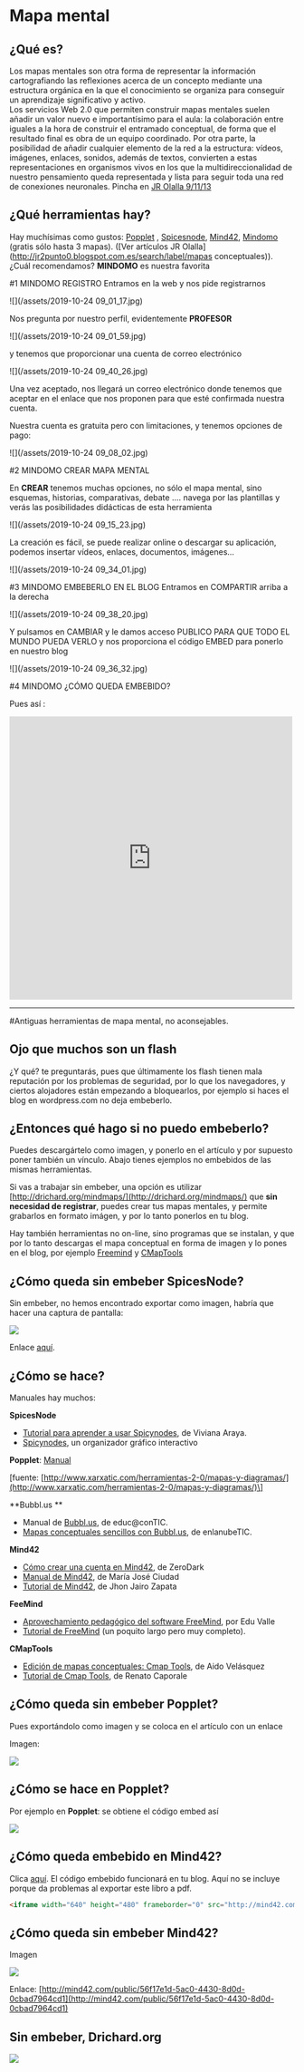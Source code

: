 # Mapa mental

## ¿Qué es?

Los mapas mentales son otra forma de representar la información cartografiando las reflexiones acerca de un concepto mediante una estructura orgánica en la que el conocimiento se organiza para conseguir un aprendizaje significativo y activo.  
Los servicios Web 2.0 que permiten construir mapas mentales suelen añadir un valor nuevo e importantísimo para el aula: la colaboración entre iguales a la hora de construir el entramado conceptual, de forma que el resultado final es obra de un equipo coordinado. Por otra parte, la posibilidad de añadir cualquier elemento de la red a la estructura: vídeos, imágenes, enlaces, sonidos, además de textos, convierten a estas representaciones en organismos vivos en los que la multidireccionalidad de nuestro pensamiento queda representada y lista para seguir toda una red de conexiones neuronales. Pincha en [JR Olalla 9/11/13](http://jr2punto0.blogspot.com.es/2013/11/mapas-mentales.html)

## ¿Qué herramientas hay?

Hay muchísimas como gustos: [Popplet](http://popplet.com/) , [Spicesnode](http://www.spicynodes.org/), [Mind42](http://mind42.com/), [Mindomo](https://www.mindomo.com/es/) \(gratis sólo hasta 3 mapas\).  \([Ver artículos JR Olalla](http://jr2punto0.blogspot.com.es/search/label/mapas conceptuales)\). ¿Cuál recomendamos? **MINDOMO** es nuestra favorita

#1 MINDOMO REGISTRO
Entramos en la web y nos pide registrarnos

![](/assets/2019-10-24 09_01_17.jpg)

Nos pregunta por nuestro perfil, evidentemente **PROFESOR**

![](/assets/2019-10-24 09_01_59.jpg)

y tenemos que proporcionar una cuenta de correo electrónico

![](/assets/2019-10-24 09_40_26.jpg)

Una vez aceptado, nos llegará un correo electrónico donde tenemos que aceptar en el enlace que nos proponen para que esté confirmada nuestra cuenta.

Nuestra cuenta es gratuita pero con limitaciones, y tenemos opciones de pago:

![](/assets/2019-10-24 09_08_02.jpg)

#2 MINDOMO CREAR MAPA MENTAL

En **CREAR** tenemos muchas opciones, no sólo el mapa mental, sino esquemas, historias, comparativas, debate .... navega por las plantillas y verás las posibilidades didácticas de esta herramienta

![](/assets/2019-10-24 09_15_23.jpg)

La creación es fácil, se puede realizar online o descargar su aplicación, podemos insertar vídeos, enlaces, documentos, imágenes...

![](/assets/2019-10-24 09_34_01.jpg)

#3 MINDOMO EMBEBERLO EN EL BLOG
Entramos en COMPARTIR arriba a la derecha

![](/assets/2019-10-24 09_38_20.jpg)

Y pulsamos en CAMBIAR y le damos acceso PUBLICO PARA QUE TODO EL MUNDO PUEDA VERLO y nos proporciona el código EMBED para ponerlo en nuestro blog

![](/assets/2019-10-24 09_36_32.jpg)

#4 MINDOMO ¿CÓMO QUEDA EMBEBIDO?

Pues así :

<iframe width="500" height="500" src="https://www.mindomo.com/mindmap/organigrama-dd523cd56fcf42cfbf370b4b57f23079" frameborder="0" allowfullscreen>Your browser does not support frames. <a href="https://www.mindomo.com/mindmap/organigrama-dd523cd56fcf42cfbf370b4b57f23079" target="_blank">View</a> this map on its original site. It was created using <a href="https://www.mindomo.com" target="_blank">Mindomo</a>.</iframe>

---
#Antiguas herramientas de mapa mental, no aconsejables.
## Ojo que muchos son un flash

¿Y qué? te preguntarás, pues que últimamente los flash tienen mala reputación por los problemas de seguridad, por lo que los navegadores, y ciertos alojadores están empezando a bloquearlos, por ejemplo si haces el blog en wordpress.com no deja embeberlo.

## ¿Entonces qué hago si no puedo embeberlo?

Puedes descargártelo como imagen, y ponerlo en el artículo y por supuesto poner también un vínculo. Abajo tienes ejemplos no embebidos de las mismas herramientas.

Si vas a trabajar sin embeber, una opción es utilizar [http://drichard.org/mindmaps/](http://drichard.org/mindmaps/) que **sin necesidad de registrar**, puedes crear tus mapas mentales, y permite grabarlos en formato imágen, y por lo tanto ponerlos en tu blog.

Hay también herramientas no on-line, sino programas que se instalan, y que por lo tanto descargas el mapa conceptual en forma de imagen y lo pones en el blog, por ejemplo [Freemind](http://freemind.sourceforge.net/wiki/index.php/Main_Page) y [CMapTools](http://cmap.ihmc.us/)

## ¿Cómo queda sin embeber SpicesNode?

Sin embeber, no hemos encontrado exportar como imagen, habría que hacer una captura de pantalla:

![](img/cateduspicesnode.png)

Enlace [aquí](http://www.spicynodes.org/a/1063dae41faf762d665f89c47fe64352).

## ¿Cómo se hace?

Manuales hay muchos:

**SpicesNode**

* [Tutorial para aprender a usar Spicynodes](http://www.slideboom.com/presentations/136537), de Viviana Araya.
* [Spicynodes](http://www.slideshare.net/santiav/spicynodes-5874559), un organizador gráfico interactivo

**Popplet**: [Manual ](http://recursostic.educacion.es/observatorio/web/gl/internet/aplicaciones-web/1029-popplet)

\[fuente: [http://www.xarxatic.com/herramientas-2-0/mapas-y-diagramas/](http://www.xarxatic.com/herramientas-2-0/mapas-y-diagramas/)\]

**Bubbl.us **

* Manual de [Bubbl.us](http://www.educacontic.es/va/blog/crea-y-comparte-mapas-conceptuales-con-bubbl-us), de educ@conTIC.
* [Mapas conceptuales sencillos con Bubbl.us](http://www.enlanubetic.com.es/2012/09/mapas-conceptuales-sencillos-con-bubblus.html#.XLb-RugzY2w), de enlanubeTIC.

**Mind42**

* [Cómo crear una cuenta en Mind42](http://www.slideshare.net/ZeroDark/manual-de-min42), de ZeroDark
* [Manual de Mind42](http://es.scribd.com/doc/30862212/Manual-Mind42), de María José Ciudad
* [Tutorial de Mind42](http://es.calameo.com/read/0005765212f065a90f10a), de Jhon Jairo Zapata

**FeeMind**

* [Aprovechamiento pedagógico del software FreeMind](http://www.slideshare.net/edu140271/tutorial-freemind), por Edu Valle
* [Tutorial de FreeMind](https://www.youtube.com/watch?v=jNNgaPyR_Vc&vl=es) \(un poquito largo pero muy completo\).

**CMapTools**

* [Edición de mapas conceptuales: Cmap Tools](http://es.scribd.com/doc/2465505/Edicion-de-mapas-conceptuales-Cmap-Tools), de Aido Velásquez
* [Tutorial de Cmap Tools](http://issuu.com/colegio776/docs/tutorialcmaptools), de Renato Caporale

## ¿Cómo queda sin embeber Popplet?

Pues exportándolo como imagen y se coloca en el artículo con un enlace

Imagen:

![](img/poppletcatedu.png)

## ¿Cómo se hace en Popplet?

Por ejemplo en **Popplet**: se obtiene el código embed así

![](img/embebidoPopplet.png)

## ¿Cómo queda embebido en Mind42?

Clica [aquí](http://mind42.com/mindmap/56f17e1d-5ac0-4430-8d0d-0cbad7964cd1). El código embebido funcionará en tu blog. Aquí no se incluye porque da problemas al exportar este libro a pdf.

```html
<iframe width="640" height="480" frameborder="0" src="http://mind42.com/mindmap/56f17e1d-5ac0-4430-8d0d-0cbad7964cd1?rel=embed"></iframe>
```

## ¿Cómo queda sin embeber Mind42?

Imagen

![](img/mind42catedu.png)

Enlace: [http://mind42.com/public/56f17e1d-5ac0-4430-8d0d-0cbad7964cd1](http://mind42.com/public/56f17e1d-5ac0-4430-8d0d-0cbad7964cd1)

## Sin embeber, Drichard.org

![](img/catedudrichard.png)

